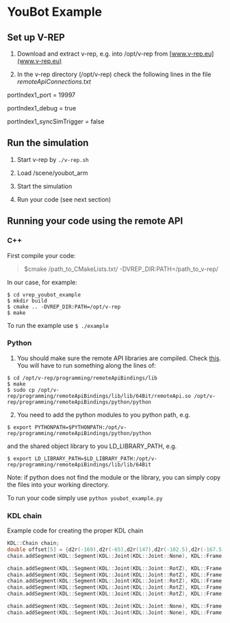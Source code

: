 # YouBot Example

## Set up V-REP
1. Download and extract v-rep, e.g. into /opt/v-rep from [www.v-rep.eu](www.v-rep.eu)

2. In the v-rep directory (/opt/v-rep) check the following lines in the file *remoteApiConnections.txt*

  portIndex1_port                 = 19997

  portIndex1_debug                = true

  portIndex1_syncSimTrigger       = false

## Run the simulation
1. Start v-rep by `./v-rep.sh`

2. Load /scene/youbot_arm

3. Start the simulation

4. Run your code (see next section)

## Running your code using the remote API
### C++
First compile your code:
> $cmake /path_to_CMakeLists.txt/ -DVREP_DIR:PATH=/path_to_v-rep/

In our case, for example:
```
$ cd vrep_youbot_example
$ mkdir build
$ cmake .. -DVREP_DIR:PATH=/opt/v-rep
$ make
```

To run the example use `$ ./example`

### Python

1. You should make sure the remote API libraries are compiled.
  Check [this](http://www.coppeliarobotics.com/helpFiles/en/remoteApiClientSide.htm). You will have to run something along the lines of:
  ```
  $ cd /opt/v-rep/programming/remoteApiBindings/lib
  $ make
  $ sudo cp /opt/v-rep/programming/remoteApiBindings/lib/lib/64Bit/remoteApi.so /opt/v-rep/programming/remoteApiBindings/python/python
  ```

2. You need to add the python modules to you python path, e.g.

  ```
  $ export PYTHONPATH=$PYTHONPATH:/opt/v-rep/programming/remoteApiBindings/python/python
  ```

  and the shared object library to you LD_LIBRARY_PATH, e.g.

  ```
  $ export LD_LIBRARY_PATH=$LD_LIBRARY_PATH:/opt/v-rep/programming/remoteApiBindings/lib/lib/64Bit
  ```

  Note: if python does not find the module or the library, you can simply copy the files into your working directory.

To run your code simply use `python youbot_example.py`

### KDL chain

Example code for creating the proper KDL chain
```cpp
KDL::Chain chain;
double offset[5] = {d2r(-169),d2r(-65),d2r(147),d2r(-102.5),d2r(-167.5)};
chain.addSegment(KDL::Segment(KDL::Joint(KDL::Joint::None), KDL::Frame::DH(0.0, M_PI, 0.147, 0)));

chain.addSegment(KDL::Segment(KDL::Joint(KDL::Joint::RotZ), KDL::Frame::DH(0.033,  + M_PI_2,  0.0, offset[0] + M_PI       )));
chain.addSegment(KDL::Segment(KDL::Joint(KDL::Joint::RotZ), KDL::Frame::DH(0.155,  0,    0.000,  offset[1] - M_PI_2)));
chain.addSegment(KDL::Segment(KDL::Joint(KDL::Joint::RotZ), KDL::Frame::DH(0.135,  0,    0.000,  offset[2]    )));
chain.addSegment(KDL::Segment(KDL::Joint(KDL::Joint::RotZ), KDL::Frame::DH(0.0,  M_PI_2,       0.0,  offset[3] - M_PI_2   )));
chain.addSegment(KDL::Segment(KDL::Joint(KDL::Joint::RotZ), KDL::Frame::DH(0.0, 0,  0.0,  offset[4])));

chain.addSegment(KDL::Segment(KDL::Joint(KDL::Joint::None), KDL::Frame::DH(0.00, 0, -0.208, 0)));
chain.addSegment(KDL::Segment(KDL::Joint(KDL::Joint::None), KDL::Frame::DH(0.00, M_PI, 0, 0)));
```

